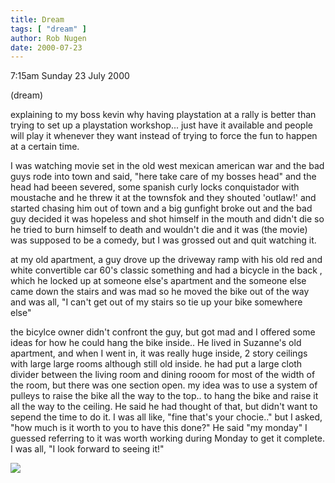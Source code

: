 ```yaml
---
title: Dream
tags: [ "dream" ]
author: Rob Nugen
date: 2000-07-23
---
```


<p class=date>7:15am Sunday 23 July 2000</p>

<p class=note>(dream)</p>

<p class=dream>explaining to my boss kevin why having playstation at a rally is better than trying to set up a playstation workshop... just have it available and people will play it whenever they want instead of trying to force the fun to happen at a certain time.

<p class=dream>I was watching movie set in the old west mexican american war and the bad guys rode into town and said, "here take care of my bosses head" and the head had beeen severed, some spanish curly locks conquistador with moustache and he threw it at the townsfok and they shouted 'outlaw!' and started chasing him out of town and a big gunfight broke out and the bad guy decided it was hopeless and shot himself in the mouth and didn't die so he tried to burn himself to death and wouldn't die and it was (the movie) was supposed to be a comedy, but I was grossed out and quit watching it.

<p class=dream>at my old apartment, a guy drove up the driveway ramp with his old red and white convertible  car 60's classic something and had a bicycle in the back , which he locked up at someone else's apartment and the someone else came down the stairs and was mad so he moved the bike out of the way and was all, "I can't get out of my stairs so tie up your bike somewhere else"

<p class=dream>the bicylce owner didn't confront the guy, but got mad and I offered some ideas for how he could hang the bike inside..  He lived in Suzanne's old apartment, and when I went in, it was really huge inside, 2 story ceilings with large large rooms although still old inside.   he had put a large cloth divider between the living room and dining rooom for most of the width of the room, but there was one section open.  my idea was to use a system of pulleys to raise the bike all the way to the top..   to hang the bike and raise it all the way to the ceiling.  He said he had thought of that, but didn't want to sepend the time to do it.  I was all like, "fine that's your chocie.." but I asked, "how much is it worth to you to have this done?"  He said "my monday" I guessed referring to it was worth working during Monday to get it complete. I was all, "I look forward to seeing it!"

<p><img src="/images/rob/wL-ROB.gif">

